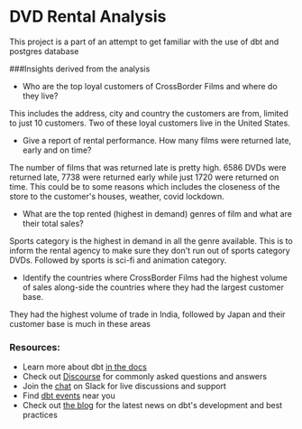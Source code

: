 #   DVD Rental Analysis

This project is a part of an attempt to get familiar with the use of dbt and postgres database


###Insights derived from the analysis
- Who are the top loyal customers of CrossBorder Films and where do they live?

This includes the address, city and country the customers are from, limited to just 10 customers. Two of these loyal customers live in the United States.

- Give a report of rental performance. How many films were returned late, early and on time?

 The number of films that was returned late is pretty high. 6586 DVDs were returned late, 7738 were returned early while just 1720 were returned on time. This could be to some reasons which includes the closeness of the store to the customer's houses, weather, covid lockdown.


- What are the top rented (highest in demand) genres of film and what are their total sales?

Sports category is the highest in demand in all the genre available. This is to inform the rental agency to make sure they don't run out of sports category DVDs. Followed by sports is sci-fi and animation category.


- Identify the countries where CrossBorder Films had the highest volume of sales along-side the countries where they had the largest customer base.

They had the highest volume of trade in India, followed by Japan and their customer base is much in these areas


### Resources:
- Learn more about dbt [in the docs](https://docs.getdbt.com/docs/introduction)
- Check out [Discourse](https://discourse.getdbt.com/) for commonly asked questions and answers
- Join the [chat](https://community.getdbt.com/) on Slack for live discussions and support
- Find [dbt events](https://events.getdbt.com) near you
- Check out [the blog](https://blog.getdbt.com/) for the latest news on dbt's development and best practices
